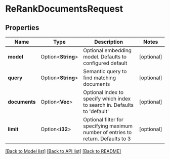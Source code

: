 # ReRankDocumentsRequest

## Properties

Name | Type | Description | Notes
------------ | ------------- | ------------- | -------------
**model** | Option<**String**> | Optional embedding model. Defaults to configured default | [optional]
**query** | Option<**String**> | Semantic query to find matching documents | [optional]
**documents** | Option<**Vec<String>**> | Optional index to specify which index to search in. Defaults to 'default' | [optional]
**limit** | Option<**i32**> | Optional filter for specifying maximum number of entries to return. Defaults to 3 | [optional]

[[Back to Model list]](../README.md#documentation-for-models) [[Back to API list]](../README.md#documentation-for-api-endpoints) [[Back to README]](../README.md)


